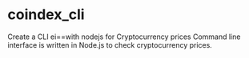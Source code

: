 # coindex_cli
Create a CLI ei==with nodejs for Cryptocurrency prices
Command line interface is written in Node.js to check cryptocurrency prices.
